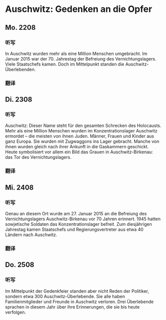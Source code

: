 Auschwitz: Gedenken an die Opfer
==========

## Mo. 2208

### 听写

In Auschwitz wurden mehr als eine Million Menschen umgebracht. Im Januar 2015 war der 70. Jahrestag der Befreiung des Vernichtungslagers. Viele Staatschefs kamen. Doch im Mittelpunkt standen die Auschwitz-Überlebenden.

### 翻译

## Di. 2308

### 听写

Auschwitz: Dieser Name steht für den gesamten Schrecken des Holocausts. Mehr als eine Million Menschen wurden im Konzentrationslager Auschwitz ermordet – die meisten von ihnen Juden. Männer, Frauen und Kinder aus ganz Europa. Sie wurden mit Zugwaggons ins Lager gebracht. Manche von ihnen wurden gleich nach ihrer Ankunft in die Gaskammern geschickt. Heute symbolisiert vor allem ein Bild das Grauen in Auschwitz-Birkenau: das Tor des Vernichtungslagers.

### 翻译

## Mi. 2408

### 听写

Genau an diesem Ort wurde am 27. Januar 2015 an die Befreiung des Vernichtungslagers Auschwitz-Birkenau vor 70 Jahren erinnert. 1945 hatten sowjetische Soldaten das Konzentrationslager befreit. Zum diesjährigen Jahrestag kamen Staatschefs und Regierungsvertreter aus etwa 40 Ländern nach Auschwitz.

### 翻译

## Do. 2508

### 听写

Im Mittelpunkt der Gedenkfeier standen aber nicht Reden der Politiker, sondern etwa 300 Auschwitz-Überlebende. Sie alle haben Familienmitglieder und Freunde in Auschwitz verloren. Drei Überlebende sprachen in diesem Jahr über ihre Erinnerungen, die sie bis heute verfolgen.
